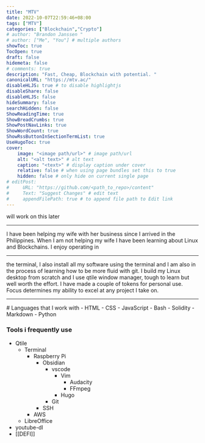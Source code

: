 ```yaml
---
title: "MTV"
date: 2022-10-07T22:59:46+08:00
tags: ["MTV"]
categories: ["Blockchain","Crypto"]
# author: "Brandon Janssen "
# author: ["Me", "You"] # multiple authors
showToc: true
TocOpen: true
draft: false
hidemeta: false
# comments: true
description: "Fast, Cheap, Blockchain with potential. "
canonicalURL: "https://mtv.ac/"
disableHLJS: true # to disable highlightjs
disableShare: false
disableHLJS: false
hideSummary: false
searchHidden: false
ShowReadingTime: true
ShowBreadCrumbs: true
ShowPostNavLinks: true
ShowWordCount: true
ShowRssButtonInSectionTermList: true
UseHugoToc: true
cover:
    image: "<image path/url>" # image path/url
    alt: "<alt text>" # alt text
    caption: "<text>" # display caption under cover
    relative: false # when using page bundles set this to true
    hidden: false # only hide on current single page
# editPost:
#     URL: "https://github.com/<path_to_repo>/content"
#     Text: "Suggest Changes" # edit text
#     appendFilePath: true # to append file path to Edit link
---
```

will work on this later

<hr>

<div>
 I have been helping my wife with her business since I arrived in the Philippines. When I am not helping my wife I have been learning about Linux and Blockchains. I enjoy operating in 
 <div>
 <div>
 <hr>
 the terminal, I also install all my software using the terminal and I am also in the process of 
 learning how to be more fluid with git. I build my Linux desktop from scratch and I use qtile window manager, tough to learn but well worth the effort. I have made a couple of tokens for personal use. Focus determines my ability to excel at any project I take on.   
 <hr>
 # Languages  that I work with 
 - HTML 
	 - CSS
		 - JavaScript 
			 - Bash
		 - Solidity 
	 - Markdown 
 - Python
   
### Tools i frequently use 
- Qtile 
	 - Terminal 
		 - Raspberry Pi
			 - Obsidian 
				 - vscode 
					 - Vim
						 - Audacity 
						 - FFmpeg 
					 - Hugo
				 - Git 
			 - SSH
		 - AWS
	 - LibreOffice 
 - youtube-dl
 - [[DEFI]]

